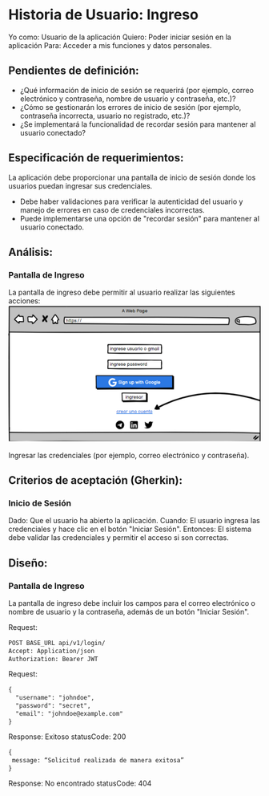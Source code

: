 # Historia de Usuario: Ingreso
Yo como: Usuario de la aplicación
Quiero: Poder iniciar sesión en la aplicación 
Para: Acceder a mis funciones y datos personales.

## Pendientes de definición:
- ¿Qué información de inicio de sesión se requerirá (por ejemplo, correo electrónico y contraseña, nombre de usuario y contraseña, etc.)?
- ¿Cómo se gestionarán los errores de inicio de sesión (por ejemplo, contraseña incorrecta, usuario no registrado, etc.)?
- ¿Se implementará la funcionalidad de recordar sesión para mantener al usuario conectado?

## Especificación de requerimientos:
La aplicación debe proporcionar una pantalla de inicio de sesión donde los usuarios puedan ingresar sus credenciales.
- Debe haber validaciones para verificar la autenticidad del usuario y manejo de errores en caso de credenciales incorrectas.
- Puede implementarse una opción de "recordar sesión" para mantener al usuario conectado.

## Análisis: 
### Pantalla de Ingreso
La pantalla de ingreso debe permitir al usuario realizar las siguientes acciones:
![Alt text](Img1.png)

Ingresar las credenciales (por ejemplo, correo electrónico y contraseña).

## Criterios de aceptación (Gherkin): 
### Inicio de Sesión
Dado: Que el usuario ha abierto la aplicación.
Cuando: El usuario ingresa las credenciales y hace clic en el botón "Iniciar Sesión".
Entonces: El sistema debe validar las credenciales y permitir el acceso si son correctas.

## Diseño: 
### Pantalla de Ingreso
La pantalla de ingreso debe incluir los campos para el correo electrónico o nombre de usuario y la contraseña, además de un botón "Iniciar Sesión".

Request:
```
POST BASE_URL api/v1/login/
Accept: Application/json
Authorization: Bearer JWT
```
Request:
```
{
  "username": "johndoe",
  "password": "secret",
  "email": "johndoe@example.com"
}
```
Response: Exitoso statusCode: 200
```
{
 message: “Solicitud realizada de manera exitosa”
}
```
Response: No encontrado statusCode: 404

